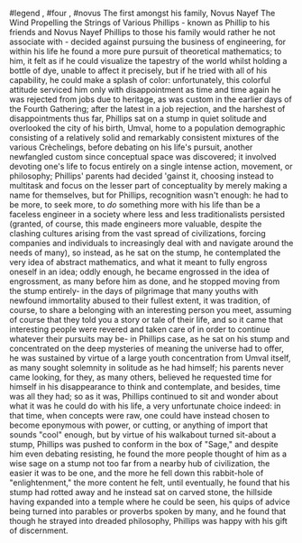 #legend , #four , #novus 
The first amongst his family, Novus Nayef The Wind Propelling the Strings of Various Phillips - known as Phillip to his friends and Novus Nayef Phillips to those his family would rather he not associate with - decided against pursuing the business of engineering, for within his life he found a more pure pursuit of theoretical mathematics; to him, it felt as if he could visualize the tapestry of the world whilst holding a bottle of dye, unable to affect it precisely, but if he tried with all of his capability, he could make a splash of color: unfortunately, this colorful attitude serviced him only with disappointment as time and time again he was rejected from jobs due to heritage, as was custom in the earlier days of the Fourth Gathering; after the latest in a job rejection, and the harshest of disappointments thus far, Phillips sat on a stump in quiet solitude and overlooked the city of his birth, Umval, home to a population demographic consisting of a relatively solid and remarkably consistent mixtures of the various Crèchelings, before debating on his life's pursuit, another newfangled custom since conceptual space was discovered; it involved devoting one's life to focus entirely on a single intense action, movement, or philosophy; Phillips' parents had decided 'gainst it, choosing instead to multitask and focus on the lesser part of conceptuality by merely making a name for themselves, but for Phillips, recognition wasn't enough: he had to be more, to seek more, to *do* something more with his life than be a faceless engineer in a society where less and less traditionalists persisted (granted, of course, this made engineers more valuable, despite the clashing cultures arising from the vast spread of civilizations, forcing companies and individuals to increasingly deal with and navigate around the needs of many), so instead, as he sat on the stump, he contemplated the very idea of abstract mathematics, and what it meant to fully engross oneself in an idea; oddly enough, he became engrossed in the idea of engrossment, as many before him as done, and he stopped moving from the stump entirely- in the days of pilgrimage that many youths with newfound immortality abused to their fullest extent, it was tradition, of course, to share a belonging with an interesting person you meet, assuming of course that they told you a story or tale of their life, and so it came that interesting people were revered and taken care of in order to continue whatever their pursuits may be- in Phillips case, as he sat on his stump and concentrated on the deep mysteries of meaning the universe had to offer, he was sustained by virtue of a large youth concentration from Umval itself, as many sought solemnity in solitude as he had himself; his parents never came looking, for they, as many others, believed he requested time for himself in his disappearance to think and contemplate, and besides, time was all they had; so as it was, Phillips continued to sit and wonder about what it was he could do with his life, a very unfortunate choice indeed: in that time, when concepts were raw, one could have instead chosen to become eponymous with power, or cutting, or anything of import that sounds "cool" enough, but by virtue of his walkabout turned sit-about a stump, Phillips was pushed to conform in the box of "Sage," and despite him even debating resisting, he found the more people thought of him as a wise sage on a stump not too far from a nearby hub of civilization, the easier it was to be one, and the more he fell down this rabbit-hole of "enlightenment," the more content he felt, until eventually, he found that his stump had rotted away and he instead sat on carved stone, the hillside having expanded into a temple where he could be seen, his quips of advice being turned into parables or proverbs spoken by many, and he found that though he strayed into dreaded philosophy, Phillips was happy with his gift of discernment. 